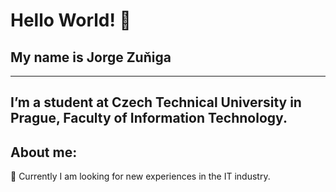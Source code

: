# Hello World! 👋
## My name is **Jorge Zuňiga**
---
I’m a student at
Czech Technical University in Prague,
Faculty of Information Technology.
---
## About me:
🔭 Currently I am looking for new
experiences in the IT industry. 

<!--
**zunigjor/zunigjor** is a ✨ _special_ ✨ repository because its `README.md` (this file) appears on your GitHub profile.

Here are some ideas to get you started:

- 🔭 I’m currently working on ...
- 🌱 I’m currently learning ...
- 👯 I’m looking to collaborate on ...
- 🤔 I’m looking for help with ...
- 💬 Ask me about ...
- 📫 How to reach me: ...
- 😄 Pronouns: ...
- ⚡ Fun fact: ...
-->
